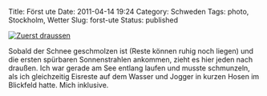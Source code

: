 Title: Först ute
Date: 2011-04-14 19:24
Category: Schweden
Tags: photo, Stockholm, Wetter
Slug: forst-ute
Status: published

[![Zuerst
draussen](/pic/forstute_s.jpg "Zuerst draussen")](/pic/forstute_l.jpg)

Sobald der Schnee geschmolzen ist (Reste können ruhig noch liegen) und
die ersten spürbaren Sonnenstrahlen ankommen, zieht es hier jeden nach
draußen. Ich war gerade am See entlang laufen und musste schmunzeln, als
ich gleichzeitig Eisreste auf dem Wasser und Jogger in kurzen Hosen im
Blickfeld hatte. Mich inklusive.

